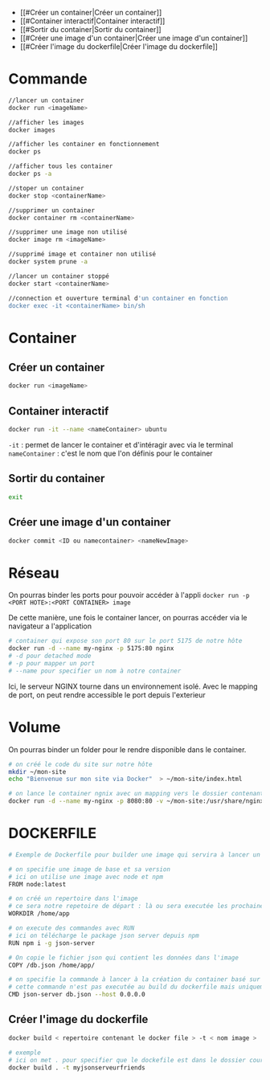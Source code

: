 - [[#Créer un container|Créer un container]]
- [[#Container interactif|Container interactif]]
- [[#Sortir du container|Sortir du container]]
- [[#Créer une image d'un container|Créer une image d'un container]]
- [[#Créer l'image du dockerfile|Créer l'image du dockerfile]]
# Commande
```bash
//lancer un container
docker run <imageName>

//afficher les images
docker images

//afficher les container en fonctionnement
docker ps

//afficher tous les container
docker ps -a

//stoper un container
docker stop <containerName>

//supprimer un container
docker container rm <containerName>

//supprimer une image non utilisé
docker image rm <imageName>

//supprimé image et container non utilisé
docker system prune -a

//lancer un container stoppé
docker start <containerName>

//connection et ouverture terminal d'un container en fonction
docker exec -it <containerName> bin/sh
```

# Container
## Créer un container

```bash 
docker run <imageName>
```

## Container interactif
```bash
docker run -it --name <nameContainer> ubuntu
```
`-it` : permet de lancer le container et d'intéragir avec via le terminal
`nameContainer` : c'est le nom que l'on définis pour le container

## Sortir du container
```bash
exit
```

## Créer une image d'un container
```bash
docker commit <ID ou namecontainer> <nameNewImage>
```
# Réseau
On pourras binder les ports pour pouvoir accéder à l'appli 
`docker run -p <PORT HOTE>:<PORT CONTAINER> image`

De cette manière, une fois le container lancer, on pourras accéder via le navigateur a l'application 
```bash
# container qui expose son port 80 sur le port 5175 de notre hôte
docker run -d --name my-nginx -p 5175:80 nginx
# -d pour detached mode
# -p pour mapper un port
# --name pour specifier un nom à notre container
```
Ici, le serveur NGINX tourne dans un environnement isolé. Avec le mapping de port, on peut rendre accessible le port depuis l'exterieur

# Volume
On pourras binder un folder pour le rendre disponible dans le container.
```bash
# on créé le code du site sur notre hôte
mkdir ~/mon-site
echo "Bienvenue sur mon site via Docker"  > ~/mon-site/index.html 

# on lance le container ngnix avec un mapping vers le dossier contenant notre code
docker run -d --name my-nginx -p 8080:80 -v ~/mon-site:/usr/share/nginx/html nginx
```

# DOCKERFILE
```bash 
# Exemple de Dockerfile pour builder une image qui servira à lancer un container avec un json server

# on specifie une image de base et sa version
# ici on utilise une image avec node et npm
FROM node:latest

# on créé un repertoire dans l'image
# ce sera notre repetoire de départ : là ou sera executée les prochaines commandes
WORKDIR /home/app

# on execute des commandes avec RUN
# ici on télécharge le package json server depuis npm
RUN npm i -g json-server

# On copie le fichier json qui contient les données dans l'image
COPY /db.json /home/app/

# on specifie la commande à lancer à la création du container basé sur cette image
# cette commande n'est pas executée au build du dockerfile mais uniquement au run du container qui utilisera l'image créé au build
CMD json-server db.json --host 0.0.0.0
```

## Créer l'image du dockerfile
```bash
docker build < repertoire contenant le docker file > -t < nom image >

# exemple 
# ici on met . pour specifier que le dockefile est dans le dossier courrant
docker build . -t myjsonserveurfriends
```